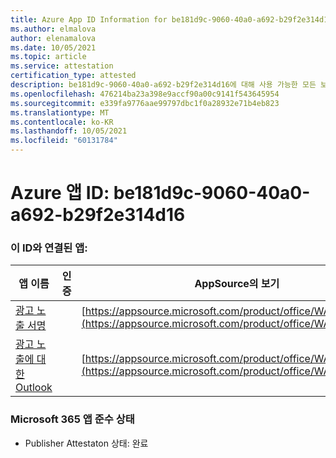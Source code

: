 ```yaml
---
title: Azure App ID Information for be181d9c-9060-40a0-a692-b29f2e314d16
ms.author: elmalova
author: elenamalova
ms.date: 10/05/2021
ms.topic: article
ms.service: attestation
certification_type: attested
description: be181d9c-9060-40a0-a692-b29f2e314d16에 대해 사용 가능한 모든 보안 및 규정 준수 정보입니다.
ms.openlocfilehash: 476214ba23a398e9accf90a00c9141f543645954
ms.sourcegitcommit: e339fa9776aae99797dbc1f0a28932e71b4eb823
ms.translationtype: MT
ms.contentlocale: ko-KR
ms.lasthandoff: 10/05/2021
ms.locfileid: "60131784"
---
```

# <a name="azure-app-id-be181d9c-9060-40a0-a692-b29f2e314d16"></a>Azure 앱 ID: be181d9c-9060-40a0-a692-b29f2e314d16


### <a name="apps-associated-with-this-id"></a>이 ID와 연결된 앱:
| **앱 이름** | **인증** | **AppSource의 보기** |
|--------------|---------------|-----------------------|
| [광고 노출 서명](https://docs.microsoft.com/microsoft-365-app-certification/forward/WA200003216) |  | [https://appsource.microsoft.com/product/office/WA200003216](https://appsource.microsoft.com/product/office/WA200003216) |
| [광고 노출에 대한 Outlook](https://docs.microsoft.com/microsoft-365-app-certification/forward/WA200003199) |  | [https://appsource.microsoft.com/product/office/WA200003199](https://appsource.microsoft.com/product/office/WA200003199) |

### <a name="microsoft-365-app-compliance-status"></a>Microsoft 365 앱 준수 상태
- Publisher Attestaton 상태: 완료
